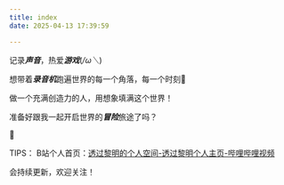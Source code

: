 ```yaml
---
title: index
date: 2025-04-13 17:39:59

---
```

记录***声音***，热爱***游戏***(*/ω＼*)

想带着***录音机***跑遍世界的每一个角落，每一个时刻🥰

做一个充满创造力的人，用想象填满这个世界！

准备好跟我一起开启世界的***冒险***旅途了吗？

🎴

TIPS：
B站个人首页：[透过黎明的个人空间-透过黎明个人主页-哔哩哔哩视频](https://space.bilibili.com/285916796?spm_id_from=333.1007.0.0)

会持续更新，欢迎关注！